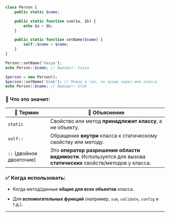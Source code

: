
```php
class Person {
    public static $name;

    public static function sum($a, $b) {
        echo $a + $b;
    }

    public static function setName($name) {
        self::$name = $name;
    }
}

Person::setName('Vasya');
echo Person::$name; // Выведет: Vasya

$person = new Person();
$person::setName('Gleb'); // Можно и так, но лучше через имя класса
echo Person::$name; // Выведет: Gleb
```

### 🧠 Что это значит:

|📌 Термин|💬 Объяснение|
|---|---|
|`static`|Свойство или метод **принадлежит классу**, а не объекту.|
|`self::`|Обращение **внутри** класса к статическому свойству или методу.|
|`::` (двойное двоеточие)|Это **оператор разрешения области видимости**. Используется для вызова **статических** свойств/методов у класса.|

### ✅ Когда использовать:

- Когда метод/данные **общие для всех объектов** класса.
    
- Для **вспомогательных функций** (например, `sum`, `validate`, `config` и т.д.).
    

---
